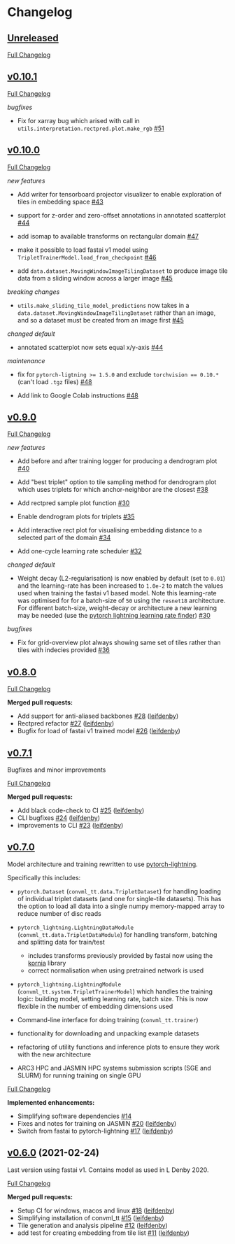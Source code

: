 # Changelog

## [Unreleased](https://github.com/convml/convml_tt/tree/HEAD)

[Full Changelog](https://github.com/convml/convml_tt/compare/v0.10.1...HEAD)


## [v0.10.1](https://github.com/convml/convml_tt/tree/v0.10.1)

[Full Changelog](https://github.com/convml/convml_tt/compare/v0.10.0...v0.10.1)

*bugfixes*

- Fix for xarray bug which arised with call in
  `utils.interpretation.rectpred.plot.make_rgb`
  [\#51](https://github.com/convml/convml_tt/pull/51)


## [v0.10.0](https://github.com/convml/convml_tt/tree/v0.10.0)

[Full Changelog](https://github.com/convml/convml_tt/compare/v0.9.0...v0.10.0)

*new features*

- Add writer for tensorboard projector visualizer to enable exploration of
  tiles in embedding space
  [\#43](https://github.com/convml/convml_tt/pull/43)

- support for z-order and zero-offset annotations in annotated scatterplot
  [\#44](https://github.com/convml/convml_tt/pull/44)

- add isomap to available transforms on rectangular domain
  [\#47](https://github.com/convml/convml_tt/pull/47)

- make it possible to load fastai v1 model using
  `TripletTrainerModel.load_from_checkpoint`
  [\#46](https://github.com/convml/convml_tt/pull/46)

- add `data.dataset.MovingWindowImageTilingDataset` to produce image tile
  data from a sliding window across a larger image
  [\#45](https://github.com/convml/convml_tt/pull/45)

*breaking changes*

- `utils.make_sliding_tile_model_predictions` now takes in
  a `data.dataset.MovingWindowImageTilingDataset` rather than an image,
  and so a dataset must be created from an image first
  [\#45](https://github.com/convml/convml_tt/pull/45)

*changed default*

- annotated scatterplot now sets equal x/y-axis
  [\#44](https://github.com/convml/convml_tt/pull/44)

*maintenance*

- fix for `pytorch-ligtning >= 1.5.0` and exclude `torchvision == 0.10.*`
  (can't load `.tgz` files)
  [\#48](https://github.com/convml/convml_tt/pull/48)

- Add link to Google Colab instructions
  [\#48](https://github.com/convml/convml_tt/pull/49)



## [v0.9.0](https://github.com/convml/convml_tt/tree/v0.9.0)

[Full Changelog](https://github.com/convml/convml_tt/compare/v0.8.0...v0.9.0)

*new features*

- Add before and after training logger for producing a dendrogram plot
  [\#40](https://github.com/convml/convml_tt/pull/40)

- Add "best triplet" option to tile sampling method for dendrogram plot
  which uses triplets for which anchor-neighbor are the closest
  [\#38](https://github.com/convml/convml_tt/pull/38)

- Add rectpred sample plot function [\#30](https://github.com/convml/convml_tt/pull/30)

- Enable dendrogram plots for triplets [\#35](https://github.com/convml/convml_tt/pull/35)

- Add interactive rect plot for visualising embedding distance to
  a selected part of the domain [\#34](https://github.com/convml/convml_tt/pull/34)

- Add one-cycle learning rate scheduler
  [\#32](https://github.com/convml/convml_tt/pull/32)

*changed default*

- Weight decay (L2-regularisation) is now enabled by default (set to
  `0.01`) and the learning-rate has been increased to `1.0e-2` to match
  the values used when training the fastai v1 based model. Note this
  learning-rate was optimised for for a batch-size of `50` using the
  `resnet18` architecture. For different batch-size, weight-decay or
  architecture a new learning may be needed (use the [pytorch lightning
  learning rate
  finder](https://pytorch-lightning.readthedocs.io/en/latest/advanced/lr_finder.html))
  [\#30](https://github.com/convml/convml_tt/pull/30)

*bugfixes*

- Fix for grid-overview plot always showing same set of tiles rather than tiles with indecies provided [\#36](https://github.com/convml/convml_tt/pull/36)

## [v0.8.0](https://github.com/convml/convml_tt/tree/v0.8.0)

[Full Changelog](https://github.com/convml/convml_tt/compare/v0.7.1...v0.8.0)

**Merged pull requests:**

- Add support for anti-aliased backbones [\#28](https://github.com/convml/convml_tt/pull/28) ([leifdenby](https://github.com/leifdenby))
- Rectpred refactor [\#27](https://github.com/convml/convml_tt/pull/27) ([leifdenby](https://github.com/leifdenby))
- Bugfix for load of fastai v1 trained model [\#26](https://github.com/convml/convml_tt/pull/26) ([leifdenby](https://github.com/leifdenby))

## [v0.7.1](https://github.com/convml/convml_tt/tree/v0.7.1)

Bugfixes and minor improvements

[Full Changelog](https://github.com/convml/convml_tt/compare/v0.7.0...v0.7.1)

**Merged pull requests:**

- Add black code-check to CI [\#25](https://github.com/convml/convml_tt/pull/25) ([leifdenby](https://github.com/leifdenby))
- CLI bugfixes [\#24](https://github.com/convml/convml_tt/pull/24) ([leifdenby](https://github.com/leifdenby))
- improvements to CLI [\#23](https://github.com/convml/convml_tt/pull/23) ([leifdenby](https://github.com/leifdenby))

## [v0.7.0](https://github.com/convml/convml_tt/tree/v0.7.0)

Model architecture and training rewritten to use [pytorch-lightning](https://pytorchlightning.ai/).

Specifically this includes:

- `pytorch.Dataset` (`convml_tt.data.TripletDataset`) for handling loading of individual triplet datasets (and one for single-tile datasets). This has the option to load all data into a single numpy memory-mapped array to reduce number of disc reads

- `pytorch_lightning.LightningDataModule` (`convml_tt.data.TripletDataModule`) for handling transform, batching and splitting data for train/test
  
  - includes transforms previously provided by fastai now using the
    [kornia](https://kornia.github.io/) library
  - correct normalisation when using pretrained network is used

- `pytorch_lightning.LightningModule` (`convml_tt.system.TripletTrainerModel`) which handles the training logic: building model, setting learning rate, batch size. This is now flexible in the number of embedding dimensions used

- Command-line interface for doing training (`convml_tt.trainer`)

- functionality for downloading and unpacking example datasets

- refactoring of utility functions and inference plots to ensure they work with
  the new architecture

- ARC3 HPC and JASMIN HPC systems submission scripts (SGE and SLURM) for running training on single GPU

[Full Changelog](https://github.com/convml/convml_tt/compare/v0.6.0...v0.7.0)

**Implemented enhancements:**

- Simplifying software dependencies [\#14](https://github.com/convml/convml_tt/issues/14)
- Fixes and notes for training on JASMIN [\#20](https://github.com/convml/convml_tt/pull/20) ([leifdenby](https://github.com/leifdenby))
- Switch from fastai to pytorch-lightning [\#17](https://github.com/convml/convml_tt/pull/17) ([leifdenby](https://github.com/leifdenby))

## [v0.6.0](https://github.com/convml/convml_tt/tree/v0.6.0) (2021-02-24)

Last version using fastai v1. Contains model as used in L Denby 2020.

[Full Changelog](https://github.com/convml/convml_tt/compare/v0.5.0...v0.6.0)

**Merged pull requests:**

- Setup CI for windows, macos and linux [\#18](https://github.com/convml/convml_tt/pull/18) ([leifdenby](https://github.com/leifdenby))
- Simplifying installation of convml\_tt [\#15](https://github.com/convml/convml_tt/pull/15) ([leifdenby](https://github.com/leifdenby))
- Tile generation and analysis pipeline [\#12](https://github.com/convml/convml_tt/pull/12) ([leifdenby](https://github.com/leifdenby))
- add test for creating embedding from tile list [\#11](https://github.com/convml/convml_tt/pull/11) ([leifdenby](https://github.com/leifdenby))
